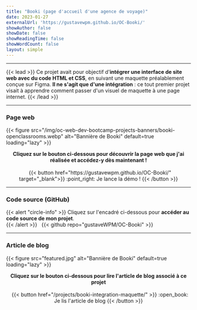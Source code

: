 ```yaml
---
title: "Booki (page d'accueil d'une agence de voyage)"
date: 2023-01-27
externalUrl: 'https://gustavewpm.github.io/OC-Booki/'
showAuthor: false
showDate: false
showReadingTime: false
showWordCount: false
layout: simple
---
```


---

{{< lead >}} Ce projet avait pour objectif d'**intégrer une interface de site web avec du code HTML et CSS**, en suivant une maquette préalablement
conçue sur Figma. **Il ne s'agit que d'une intégration** : ce tout premier projet visait à apprendre comment passer d'un visuel de maquette à une page
internet. {{< /lead >}}

---

### Page web

<div class="wpm blog-post-illustration-figure is-resized centered-figcaption">
{{< figure
    src="/img/oc-web-dev-bootcamp-projects-banners/booki-openclassrooms.webp"
    alt="Bannière de Booki"
    default=true
    loading="lazy"
>}}
</div>

<p align="center">
<strong>Cliquez sur le bouton ci-dessous pour découvrir la page web que j'ai réalisée et accédez-y dès maintenant !</strong><br /><br />
&nbsp;
{{< button href="https://gustavewpm.github.io/OC-Booki/" target="_blank">}}
:point_right: Je lance la démo !
{{< /button >}}
</p>

---

### Code source (GitHub)

{{< alert "circle-info" >}} Cliquez sur l'encadré ci-dessous pour **accéder au code source de mon projet**.  
{{< /alert >}} &nbsp; {{< github repo="gustaveWPM/OC-Booki" >}}

---

### Article de blog

<div class="wpm blog-post-illustration-figure is-resized centered-figcaption">
{{< figure
    src="featured.jpg"
    alt="Bannière de Booki"
    default=true
    loading="lazy"
>}}
</div>

<p align="center">
<strong>Cliquez sur le bouton ci-dessous pour lire l'article de blog associé à ce projet</strong><br /><br />
&nbsp;
{{< button href="/projects/booki-integration-maquette/" >}}
:open_book: Je lis l'article de blog
{{< /button >}}
</p>
